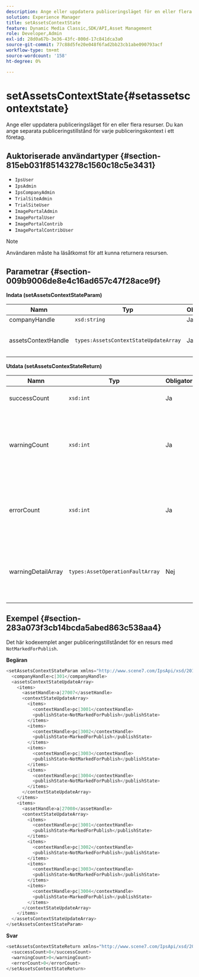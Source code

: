 ```yaml
---
description: Ange eller uppdatera publiceringsläget för en eller flera resurser. Du kan ange separata publiceringstillstånd för varje publiceringskontext i ett företag.
solution: Experience Manager
title: setAssetsContextState
feature: Dynamic Media Classic,SDK/API,Asset Management
role: Developer,Admin
exl-id: 28d0a67b-3e36-43fc-800d-17c841dca3a0
source-git-commit: 77c88d5fe20e048f6fad2bb23cb1abe090793acf
workflow-type: tm+mt
source-wordcount: '158'
ht-degree: 0%

---
```


# setAssetsContextState{#setassetscontextstate}

Ange eller uppdatera publiceringsläget för en eller flera resurser. Du kan ange separata publiceringstillstånd för varje publiceringskontext i ett företag.

## Auktoriserade användartyper {#section-815eb031f85143278c1560c18c5e3431}

* `IpsUser`
* `IpsAdmin`
* `IpsCompanyAdmin`
* `TrialSiteAdmin`
* `TrialSiteUser`
* `ImagePortalAdmin`
* `ImagePortalUser`
* `ImagePortalContrib`
* `ImagePortalContribUser`

>[!NOTE]
>
>Användaren måste ha läsåtkomst för att kunna returnera resursen.

## Parametrar {#section-009b9006de8e4c16ad657c47f28ace9f}

**Indata (setAssetsContextStateParam)**

| Namn | Typ | Obligatoriskt | Beskrivning |
|---|---|---|---|
| companyHandle | `xsd:string` | Ja | Handla till företaget. |
| assetsContextHandle | `types:AssetsContextStateUpdateArray` | Ja | En array med resurser och deras nya publiceringstillstånd. |

**Utdata (setAssetsContexStateReturn)**

| Namn | Typ | Obligatoriskt | Beskrivning |
|---|---|---|---|
| successCount | `xsd:int` | Ja | Antalet resurser har ändrats. |
| warningCount | `xsd:int` | Ja | Antalet varningar som genereras när åtgärden försökte ändra resurser. |
| errorCount | `xsd:int` | Ja | Antalet fel som genererades när åtgärden försökte ändra resurser. |
| warningDetailArray | `types:AssetOperationFaultArray` | Nej | Array med fel som genereras av resurser när åtgärden försökte ändra dem. |

## Exempel {#section-283a073f3cb14bcda5abed863c538aa4}

Det här kodexemplet anger publiceringstillståndet för en resurs med `NotMarkedForPublish`.

**Begäran**

```java
<setAssetsContextStateParam xmlns="http://www.scene7.com/IpsApi/xsd/2011-11-04">
  <companyHandle>c|301</companyHandle>
  <assetsContextStateUpdateArray>
    <items>
      <assetHandle>a|27007</assetHandle>
      <contextStateUpdateArray>
        <items>
          <contextHandle>pc|3001</contextHandle>
          <publishState>NotMarkedForPublish</publishState>
        </items>
        <items>
          <contextHandle>pc|3002</contextHandle>
          <publishState>MarkedForPublish</publishState>
        </items>
        <items>
          <contextHandle>pc|3003</contextHandle>
          <publishState>NotMarkedForPublish</publishState>
        </items>
        <items>
          <contextHandle>pc|3004</contextHandle>
          <publishState>NotMarkedForPublish</publishState>
        </items>
      </contextStateUpdateArray>
    </items>
    <items>
      <assetHandle>a|27008</assetHandle>
      <contextStateUpdateArray>
        <items>
          <contextHandle>pc|3001</contextHandle>
          <publishState>MarkedForPublish</publishState>
        </items>
        <items>
          <contextHandle>pc|3002</contextHandle>
          <publishState>NotMarkedForPublish</publishState>
        </items>
        <items>
          <contextHandle>pc|3003</contextHandle>
          <publishState>NotMarkedForPublish</publishState>
        </items>
        <items>
          <contextHandle>pc|3004</contextHandle>
          <publishState>MarkedForPublish</publishState>
        </items>
      </contextStateUpdateArray>
    </items>
  </assetsContextStateUpdateArray>
</setAssetsContextStateParam>
```

**Svar**

```java
<setAssetsContextStateReturn xmlns="http://www.scene7.com/IpsApi/xsd/2011-11-04-beta">
  <successCount>8</successCount>
  <warningCount>0</warningCount>
  <errorCount>0</errorCount>
</setAssetsContextStateReturn>
```
